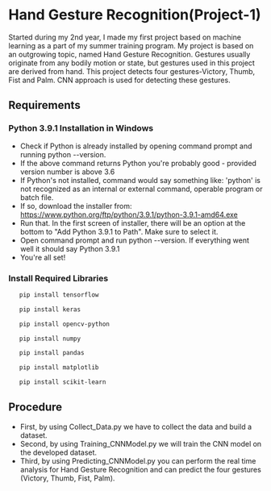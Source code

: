 # Hand Gesture Recognition(Project-1)

Started during my 2nd year, I made my first project based on machine learning as a part of my summer training program. My project is based on an outgrowing topic, named Hand Gesture Recognition. Gestures usually originate from any bodily motion or state, but gestures used in this project are derived from hand. This project detects four gestures-Victory, Thumb, Fist and Palm. CNN approach is used for detecting these gestures. 


## Requirements

### Python 3.9.1 Installation in Windows
- Check if Python is already installed by opening command prompt and running python --version.
- If the above command returns Python <some-version-number> you're probably good - provided version number is above 3.6
- If Python's not installed, command would say something like: 'python' is not recognized as an internal or external command, operable program or batch file.
- If so, download the installer from: https://www.python.org/ftp/python/3.9.1/python-3.9.1-amd64.exe
- Run that. In the first screen of installer, there will be an option at the bottom to "Add Python 3.9.1 to Path". Make sure to select it.
- Open command prompt and run python --version. If everything went well it should say Python 3.9.1
- You're all set! 

### Install Required Libraries
```bash
   pip install tensorflow
```
```bash
   pip install keras
```
```bash
   pip install opencv-python
```
```bash
   pip install numpy 
```
```bash
   pip install pandas
```
```bash
   pip install matplotlib
```
```bash
   pip install scikit-learn
```
## Procedure
- First, by using Collect_Data.py we have to collect the data and build a dataset.
- Second, by using Training_CNNModel.py we will train the CNN model on the developed dataset.
- Third, by using Predicting_CNNModel.py you can perform the real time analysis for Hand Gesture Recognition and can predict the four gestures (Victory, Thumb, Fist, Palm).
